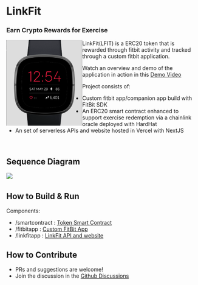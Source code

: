 # LinkFit #
### Earn Crypto Rewards for Exercise ###
<img src="/docs/fitbit-app.PNG" align="left" width="200px"/>

LinkFit(LFIT) is a ERC20 token that is rewarded through fitbit activity and tracked through a custom fitbit application.

Watch an overview and demo of the application in action in this
[Demo Video](https://www.youtube.com/watch?v=dujMX-tScGs)

Project consists of:
  - Custom fitbit app/companion app build with FitBit SDK
  - An ERC20 smart contract enhanced to support exercise redemption via a chainlink oracle deployed with HardHat
  - An set of serverless APIs and website hosted in Vercel with NextJS

<br clear="left"/>

## Sequence Diagram ##
![](https://www.websequencediagrams.com/cgi-bin/cdraw?lz=dGl0bGUgTGlua0ZpdCBBcmNoaXRlY3R1cmUKYWN0b3IgVXNlcgpwYXJ0aWNpcGFudCBGaXRCaXQABg1Db21wYW5pb24gQXBwACANAFAJcGkKClVzZXItPgA6BjogRXhlcmNpc2VzCgBMBi0-ADoNOiBIZWFsdGggRGF0YVN5bmMKAFkNLT4AUAs6IFN1Ym1pdAAnDAoAcAstPlNtYXJ0IENvbnRyYWN0OiBTQwArCFJlZGVtcHRpb24gUmVxdWVzdAoAHw4tPkNoYWlubGluayBBZGFwdGVyOiBHZXQgc3RlcHMKAAwRAFoTdG9yZSBTACoFAHkdUmVkZWVtACMHAHYQQmxvY2tjaGFpbjogVHJhbnNmZXIgVG9rZW5zCgASCgCBWRIAHgUgQmFsYW5jZQCCCA4AgmIPU3luYyByZXNwb25zZQCCfhhHZXQARA8AgnwcABwSAIMKDQCBSAxHZXQgRVJDMjAAgSMJAIFKDACDYQ0AgUYNIFIAgSoIAIFAHAAcFwCERQ8AhRQIAEoXAIUhCFVzZXIAgkoP&s=modern-blue)

## How to Build & Run ##
Components:
* /smartcontract : [Token Smart Contract](smartcontract/README.md)
* /fitbitapp : [Custom FitBit App](fitbitapp/README.md)
* /linkfitapp : [LinkFit API and website](linkfitapp/README.md)

## How to Contribute ##
* PRs and suggestions are welcome!
* Join the discussion in the [Github Discussions](https://github.com/xandronus/linkfit/discussions)
